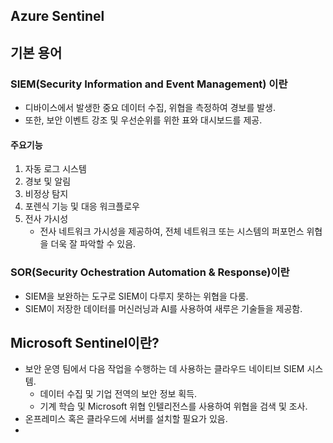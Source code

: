 ## Azure Sentinel

## 기본 용어

### SIEM(Security Information and Event Management) 이란

* 디바이스에서 발생한 중요 데이터 수집, 위협을 측정하여 경보를 발생.
* 또한, 보안 이벤트 강조 및 우선순위를 위한 표와 대시보드를 제공.

#### 주요기능

1. 자동 로그 시스템
2. 경보 및 알림
3. 비정상 탐지
4. 포렌식 기능 및 대응 워크플로우
5. 전사 가시성
   * 전사 네트워크 가시성을 제공하여, 전체 네트워크 또는 시스템의 퍼포먼스 위협을 더욱 잘 파악할 수 있음.

### SOR(Security Ochestration Automation & Response)이란

* SIEM을 보완하는 도구로 SIEM이 다루지 못하는 위협을 다룸.
* SIEM이 저장한 데이터를 머신러닝과 AI를 사용하여 새루은 기술들을 제공함.

## Microsoft Sentinel이란?

* 보안 운영 팀에서 다음 작업을 수행하는 데 사용하는 클라우드 네이티브 SIEM 시스템.
  * 데이터 수집 및 기업 전역의 보안 정보 획득.
  * 기계 학습 및 Microsoft 위협 인텔리전스를 사용하여 위협을 검색 및 조사.
* 온프레미스 혹은 클라우드에 서버를 설치할 필요가 있음.
* 